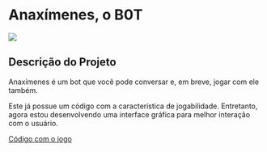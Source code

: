 <h1> Anaxímenes, o B0T </h1>
<img src=https://img.shields.io/badge/STATUS-EM_DESENVOLVIMENTO-brightgreen />
<h2> Descrição do Projeto </h2>
<div> Anaxímenes é um bot que você pode conversar e, em breve, jogar com ele também. <p> Este já possue um código com a característica de jogabilidade. Entretanto, agora estou desenvolvendo uma interface gráfica para melhor interação com o usuário. </p></div>
<p><a href="https://docs.google.com/document/d/1lEc-W4Xjkbk4bMGMQ5SzR54uyHwnebzv-r0kJ1-TKso/edit?usp=drivesdk"> Código com o jogo </a>
</p>